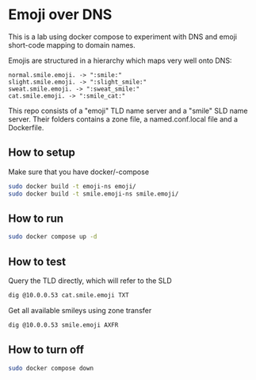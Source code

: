 # Emoji over DNS

This is a lab using docker compose to experiment with DNS and emoji short-code mapping to domain names.

Emojis are structured in a hierarchy which maps very well onto DNS:
```
normal.smile.emoji. -> ":smile:"
slight.smile.emoji. -> ":slight_smile:"
sweat.smile.emoji. -> ":sweat_smile:"
cat.smile.emoji. -> ":smile_cat:"
```

This repo consists of a "emoji" TLD name server and a "smile" SLD name server.
Their folders contains a zone file, a named.conf.local file and a Dockerfile.

## How to setup
Make sure that you have docker/-compose
```sh
sudo docker build -t emoji-ns emoji/
sudo docker build -t smile.emoji-ns smile.emoji/
```

## How to run
```sh
sudo docker compose up -d
```

## How to test
Query the TLD directly, which will refer to the SLD
```sh
dig @10.0.0.53 cat.smile.emoji TXT
```

Get all available smileys using zone transfer
```sh
dig @10.0.0.53 smile.emoji AXFR
```

## How to turn off
```sh
sudo docker compose down
```

